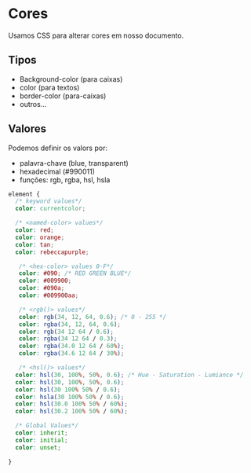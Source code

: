 # Cores

Usamos CSS para alterar cores em nosso documento.

## Tipos

* Background-color (para caixas)
* color (para textos)
* border-color (para-caixas)
* outros...

## Valores

Podemos definir os valors por:

* palavra-chave (blue, transparent)
* hexadecimal (#990011)
* funções: rgb, rgba, hsl, hsla

```css
element {
  /* keyword values*/
  color: currentcolor;

  /* <named-color> values*/
  color: red;
  color: orange;
  color: tan;
  color: rebeccapurple;

   /* <hex-color> values 0-F*/
   color: #090; /* RED GREEN BLUE*/
   color: #009900;
   color: #090a;
   color: #009900aa;

   /* <rgb()> values*/
   color: rgb(34, 12, 64, 0.6); /* 0 - 255 */
   color: rgba(34, 12, 64, 0.6);
   color: rgb(34 12 64 / 0.6);
   color: rgba(34 12 64 / 0.3);
   color: rgba(34.0 12 64 / 60%);
   color: rgba(34.6 12 64 / 30%);

   /* <hsl()> values*/
  color: hsl(30, 100%, 50%, 0.6); /* Hue - Saturation - Lumiance */
  color: hsl(30, 100%, 50%, 0.6);
  color: hsl(30 100% 50% / 0.6);
  color: hsla(30 100% 50% / 0.6);
  color: hsl(30.0 100% 50% / 60%);
  color: hsl(30.2 100% 50% / 60%);

  /* Global Values*/
  color: inherit;
  color: initial;
  color: unset;

}
```
